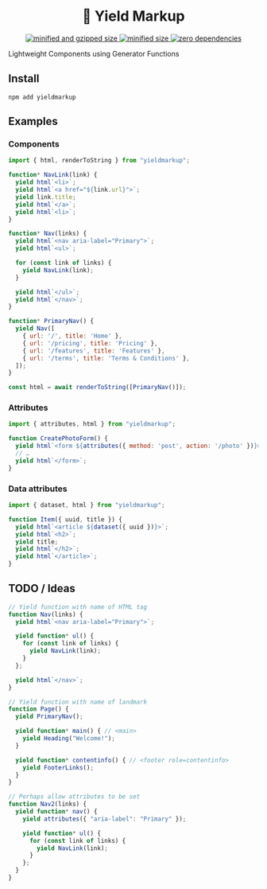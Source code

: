 <div align="center">
  <h1>💎 Yield Markup</h1>
  <a href="https://bundlephobia.com/result?p=yieldmarkup">
    <img src="https://badgen.net/bundlephobia/minzip/yieldmarkup@0.1.0" alt="minified and gzipped size">
    <img src="https://badgen.net/bundlephobia/min/yieldmarkup@0.1.0" alt="minified size">
    <img src="https://badgen.net/bundlephobia/dependency-count/yieldmarkup@0.1.0" alt="zero dependencies">
  </a>
</div>

Lightweight Components using Generator Functions

## Install

```console
npm add yieldmarkup
```

## Examples

### Components

```javascript
import { html, renderToString } from "yieldmarkup";

function* NavLink(link) {
  yield html`<li>`;
  yield html`<a href="${link.url}">`;
  yield link.title;
  yield html`</a>`;
  yield html`<li>`;
}

function* Nav(links) {
  yield html`<nav aria-label="Primary">`;
  yield html`<ul>`;

  for (const link of links) {
    yield NavLink(link);
  }

  yield html`</ul>`;
  yield html`</nav>`;
}

function* PrimaryNav() {
  yield Nav([
    { url: '/', title: 'Home' },
    { url: '/pricing', title: 'Pricing' },
    { url: '/features', title: 'Features' },
    { url: '/terms', title: 'Terms & Conditions' },
  ]);
}

const html = await renderToString([PrimaryNav()]);
```

### Attributes

```javascript
import { attributes, html } from "yieldmarkup";

function CreatePhotoForm() {
  yield html`<form ${attributes({ method: 'post', action: '/photo' })}>`;
  // …
  yield html`</form>`;
}
```

### Data attributes

```javascript
import { dataset, html } from "yieldmarkup";

function Item({ uuid, title }) {
  yield html`<article ${dataset({ uuid })}>`;
  yield html`<h2>`;
  yield title;
  yield html`</h2>`;
  yield html`</article>`;
}
```

## TODO / Ideas

```javascript
// Yield function with name of HTML tag
function Nav(links) {
  yield html`<nav aria-label="Primary">`;

  yield function* ul() {
    for (const link of links) {
      yield NavLink(link);
    }
  };

  yield html`</nav>`;
}

// Yield function with name of landmark
function Page() {
  yield PrimaryNav();

  yield function* main() { // <main>
    yield Heading("Welcome!");
  }

  yield function* contentinfo() { // <footer role=contentinfo>
    yield FooterLinks();
  }
}

// Perhaps allow attributes to be set
function Nav2(links) {
  yield function* nav() {
    yield attributes({ "aria-label": "Primary" });

    yield function* ul() {
      for (const link of links) {
        yield NavLink(link);
      }
    };
  }
}
```
